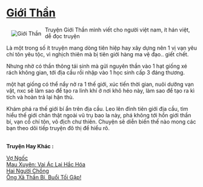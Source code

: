 <a href="https://utruyen.com/gioi-than/19160/" title="Giới Thần"><h1>Giới Thần</h1></a><div style="display:table"><img align="right" style="float: left; padding: 10px;" src="https://utruyen.com/images/story/200x260/gioi-than.jpg" alt="Giới Thần">Truyện Giới Thần mình viết cho người việt nam, ít hán việt, dễ đọc truyện<p></p>Là một trong số ít truyện mang dòng tiên hiệp hay xây dựng nên 1 vị vạn yêu chí tôn yêu tộc, vì nghịch thiên mà bị tiên giới hàng ma vệ đạo.. giết chết.<p></p>Nhưng nhờ có thần thông tái sinh mà gửi nguyên thần vào 1 hạt giống xé rách không gian, tới địa cầu rồi nhập vào 1 học sinh cấp 3 đáng thương.<p></p>một hạt giống có thể nẩy nở ra 1 thế giới, xúc tiến thời gian, nuôi dưỡng vạn vật, nxc sẽ làm sao để tạo ra linh khí ở nơi khô héo này, làm sao để tạo ra kì tích và hoàn trả lại hận thù.<p></p>Khám phá ra thế giới bí ẩn trên đ̣ia cầu. Leo lên đỉnh tiên giới địa cầu, tìm hiểu thế giới chân thật ngoài vũ trụ bao la này, phá không tới hồn giới thần bí, vạn cổ chí tôn, vô địch chư thiên. Chuyện sẽ diễn biến thế nào mong các bạn theo dõi tiếp truyện đô thị để hiểu rõ.</div><p><br><b>Truyện Hay Khác :</b></p><a href="https://utruyen.com/vo-ngoc/12273/" alt="Vợ Ngốc">Vợ Ngốc</a><br/><a href="https://github.com/quanluxury/truyenhot/tree/master/truyenhay/17441/" alt="Mau Xuyên: Vai Ác Lại Hắc Hóa">Mau Xuyên: Vai Ác Lại Hắc Hóa</a><br/><a href="https://www.flickr.com/photos/184340401@N07/48818679763/" alt="Hai Người Chồng">Hai Người Chồng</a><br/><a href="https://truyenngontinhay.wordpress.com/2019/10/03/ong-xa-than-bi-buoi-toi-gap/" alt="Ông Xã Thần Bí, Buổi Tối Gặp!">Ông Xã Thần Bí, Buổi Tối Gặp!</a><br/>
